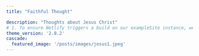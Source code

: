```yaml
---
title: "Faithful Thought"

description: "Thoughts about Jesus Christ"
# 1. To ensure Netlify triggers a build on our exampleSite instance, we need to change a file in the exampleSite directory.
theme_version: '2.8.2'
cascade:
  featured_image: '/posts/images/jesus1.jpeg'
---
```

